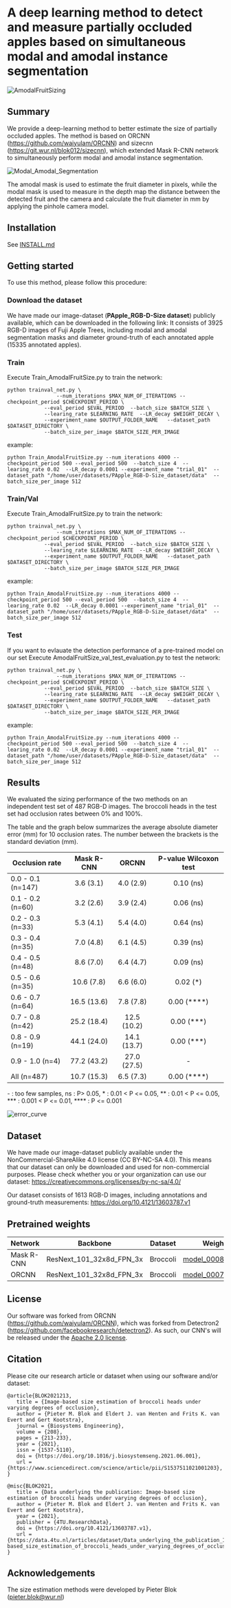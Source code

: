 # A deep learning method to detect and measure partially occluded apples based on simultaneous modal and amodal instance segmentation
![AmodalFruitSizing](./demo/input_image_and_results_exemple.png?raw=true)
<br/>


## Summary
We provide a deep-learning method to better estimate the size of partially occluded apples. The method is based on ORCNN (https://github.com/waiyulam/ORCNN) and sizecnn (https://git.wur.nl/blok012/sizecnn), which extended Mask R-CNN network to simultaneously perform modal and amodal instance segmentation.

![Modal_Amodal_Segmentation]( ./demo/example_modal_amodal.png?raw=true)

The amodal mask is used to estimate the fruit diameter in pixels, while the modal mask is used to measure in the depth map the distance between the detected fruit and the camera and calculate the fruit diameter in mm by applying the pinhole camera model.


## Installation
See [INSTALL.md](INSTALL.md)


## Getting started
To use this method, please follow this procedure: <br/>

### Download the dataset
We have made our image-dataset (**PApple_RGB-D-Size dataset**) publicly available, which can be downloaded in the following link: 
It consists of 3925 RGB-D images of Fuji Apple Trees, including modal and amodal segmentation masks and diameter ground-truth of each annotated apple (15335 annotated apples). 

### Train
Execute Train_AmodalFruitSize.py to train the network:
```
python trainval_net.py \
    			--num_iterations $MAX_NUM_OF_ITERATIONS --checkpoint_period $CHECKPOINT_PERIOD \
			--eval_period $EVAL_PERIOD  --batch_size $BATCH_SIZE \
			--learing_rate $LEARNING_RATE  --LR_decay $WEIGHT_DECAY \
			--experiment_name $OUTPUT_FOLDER_NAME   --dataset_path $DATASET_DIRECTORY \
			--batch_size_per_image $BATCH_SIZE_PER_IMAGE 
```
example:
```
python Train_AmodalFruitSize.py --num_iterations 4000 --checkpoint_period 500 --eval_period 500  --batch_size 4  --learing_rate 0.02  --LR_decay 0.0001 --experiment_name "trial_01"  --dataset_path "/home/user/datasets/PApple_RGB-D-Size_dataset/data"  --batch_size_per_image 512
```

### Train/Val
Execute Train_AmodalFruitSize.py to train the network:
```
python trainval_net.py \
    			--num_iterations $MAX_NUM_OF_ITERATIONS --checkpoint_period $CHECKPOINT_PERIOD \
			--eval_period $EVAL_PERIOD  --batch_size $BATCH_SIZE \
			--learing_rate $LEARNING_RATE  --LR_decay $WEIGHT_DECAY \
			--experiment_name $OUTPUT_FOLDER_NAME   --dataset_path $DATASET_DIRECTORY \
			--batch_size_per_image $BATCH_SIZE_PER_IMAGE 
```
example:
```
python Train_AmodalFruitSize.py --num_iterations 4000 --checkpoint_period 500 --eval_period 500  --batch_size 4  --learing_rate 0.02  --LR_decay 0.0001 --experiment_name "trial_01"  --dataset_path "/home/user/datasets/PApple_RGB-D-Size_dataset/data"  --batch_size_per_image 512
```

### Test
If you want to evlauate the detection performance of a pre-trained model on our set
Execute AmodalFruitSize_val_test_evaluation.py to test the network:
```
python trainval_net.py \
    			--num_iterations $MAX_NUM_OF_ITERATIONS --checkpoint_period $CHECKPOINT_PERIOD \
			--eval_period $EVAL_PERIOD  --batch_size $BATCH_SIZE \
			--learing_rate $LEARNING_RATE  --LR_decay $WEIGHT_DECAY \
			--experiment_name $OUTPUT_FOLDER_NAME   --dataset_path $DATASET_DIRECTORY \
			--batch_size_per_image $BATCH_SIZE_PER_IMAGE 
```
example:
```
python Train_AmodalFruitSize.py --num_iterations 4000 --checkpoint_period 500 --eval_period 500  --batch_size 4  --learing_rate 0.02  --LR_decay 0.0001 --experiment_name "trial_01"  --dataset_path "/home/user/datasets/PApple_RGB-D-Size_dataset/data"  --batch_size_per_image 512
```


## Results
We evaluated the sizing performance of the two methods on an independent test set of 487 RGB-D images. The broccoli heads in the test set had occlusion rates between 0% and 100%.

The table and the graph below summarizes the average absolute diameter error (mm) for 10 occlusion rates. The number between the brackets is the standard deviation (mm).
 
| Occlusion rate     | Mask R-CNN			| ORCNN 			| P-value Wilcoxon test		|
|--------------------|:--------------------------------:|:-----------------------------:|:-----------------------------:|
| 0.0 - 0.1 (n=147)  |  3.6 (3.1)       		| 4.0 (2.9)       		| 0.10 (ns)			|
| 0.1 - 0.2 (n=60)   |  3.2 (2.6)       		| 3.9 (2.4)       		| 0.06 (ns)			|
| 0.2 - 0.3 (n=33)   |  5.3 (4.1)       		| 5.4 (4.0)       		| 0.64 (ns)			|
| 0.3 - 0.4 (n=35)   |  7.0 (4.8)       		| 6.1 (4.5)       		| 0.39 (ns)			|
| 0.4 - 0.5 (n=48)   |  8.6 (7.0)       		| 6.4 (4.7)       		| 0.09 (ns)			|
| 0.5 - 0.6 (n=35)   |  10.6 (7.8)       		| 6.6 (6.0)       		| 0.02 (*)			|
| 0.6 - 0.7 (n=64)   |  16.5 (13.6)       		| 7.8 (7.8)       		| 0.00 (****)			|
| 0.7 - 0.8 (n=42)   |  25.2 (18.4)       		| 12.5 (10.2)       		| 0.00 (***)			|
| 0.8 - 0.9 (n=19)   |  44.1 (24.0)       		| 14.1 (13.7)      		| 0.00 (***)			|
| 0.9 - 1.0 (n=4)    |  77.2 (43.2)       		| 27.0 (27.5)      		| -				|
| All (n=487)        |  10.7 (15.3)       		| 6.5 (7.3)      		| 0.00 (****)			|

\- : too few samples, ns : P> 0.05, \* : 0.01 < P <= 0.05, \*\* : 0.01 < P <= 0.05, \*\*\* : 0.001 < P <= 0.01, \*\*\*\* : P <= 0.001
                            
![error_curve](./utils/diameter_error_occlusion_rate.jpg?raw=true)

## Dataset
We have made our image-dataset publicly available under the NonCommercial-ShareAlike 4.0 license (CC BY-NC-SA 4.0). This means that our dataset can only be downloaded and used for non-commercial purposes. Please check whether you or your organization can use our dataset: https://creativecommons.org/licenses/by-nc-sa/4.0/

Our dataset consists of 1613 RGB-D images, including annotations and ground-truth measurements: https://doi.org/10.4121/13603787.v1 

## Pretrained weights

| Network     | Backbone         		| Dataset  | Weights													|
| ------------|---------------------------------|----------|------------------------------------------------------------------------------------------------------------| 
| Mask R-CNN  | ResNext_101_32x8d_FPN_3x	| Broccoli | [model_0008999.pth](https://drive.google.com/file/d/14ruTcox7nPSBPxPPaYjETizJvS77mjVG/view?usp=sharing) 	|
| ORCNN	      | ResNext_101_32x8d_FPN_3x	| Broccoli | [model_0007999.pth](https://drive.google.com/file/d/1q7elXawUTw-ThZ2b3BHIOoZrmBZiLoMG/view?usp=sharing) 	|	


## License
Our software was forked from ORCNN (https://github.com/waiyulam/ORCNN), which was forked from Detectron2 (https://github.com/facebookresearch/detectron2). As such, our CNN's will be released under the [Apache 2.0 license](LICENSE). <br/>


## Citation
Please cite our research article or dataset when using our software and/or dataset: 
```
@article{BLOK2021213,
   title = {Image-based size estimation of broccoli heads under varying degrees of occlusion},
   author = {Pieter M. Blok and Eldert J. van Henten and Frits K. van Evert and Gert Kootstra},
   journal = {Biosystems Engineering},
   volume = {208},
   pages = {213-233},
   year = {2021},
   issn = {1537-5110},
   doi = {https://doi.org/10.1016/j.biosystemseng.2021.06.001},
   url = {https://www.sciencedirect.com/science/article/pii/S1537511021001203},
}
```
```
@misc{BLOK2021,
   title = {Data underlying the publication: Image-based size estimation of broccoli heads under varying degrees of occlusion},
   author = {Pieter M. Blok and Eldert J. van Henten and Frits K. van Evert and Gert Kootstra},
   year = {2021},
   publisher = {4TU.ResearchData},
   doi = {https://doi.org/10.4121/13603787.v1},
   url = {https://data.4tu.nl/articles/dataset/Data_underlying_the_publication_Image-based_size_estimation_of_broccoli_heads_under_varying_degrees_of_occlusion/13603787/1},
}
```

## Acknowledgements
The size estimation methods were developed by Pieter Blok (pieter.blok@wur.nl)
